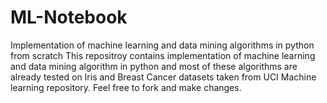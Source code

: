 # ML-Notebook
Implementation of machine learning and data mining algorithms in python from scratch 
This repositroy contains implementation of machine learning and data mining algorithm in python and most of these 
algorithms are already tested on Iris and Breast Cancer datasets taken from UCI Machine learning repository. Feel 
free to fork and make changes. 

